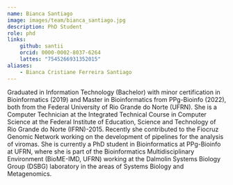 ```yaml
---
name: Bianca Santiago
image: images/team/bianca_santiago.jpg
description: PhD Student
role: phd
links:
    github: santii
    orcid: 0000-0002-8037-6264
    lattes: "7545266931352015"
aliases:
    - Bianca Cristiane Ferreira Santiago
---
```


Graduated in Information Technology (Bachelor) with minor certification in Bioinformatics (2019) and Master in Bioinformatics from PPg-Bioinfo (2022), both from the Federal University of Rio Grande do Norte (UFRN). She is a Computer Technician at the Integrated Technical Course in Computer Science at the Federal Institute of Education, Science and Technology of Rio Grande do Norte (IFRN)-2015. Recently she contributed to the Fiocruz Genomic Network working on the development of pipelines for the analysis of viromas. She is currently a PhD student in Bioinformatics at PPg-Bioinfo at UFRN, where she is part of the Bioinformatics Multidisciplinary Environment (BioME-IMD, UFRN) working at the Dalmolin Systems Biology Group (DSBG) laboratory in the areas of Systems Biology and Metagenomics.
